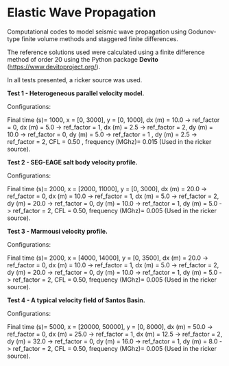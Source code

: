# Elastic Wave Propagation
Computational codes to model seismic wave propagation using Godunov-type finite volume methods and staggered finite differences.

The reference solutions used were calculated using a finite difference method of order 20 using the Python package **Devito** (https://www.devitoproject.org/).

In all tests presented, a ricker source was used.

**Test 1 - Heterogeneous parallel velocity model.**

Configurations:

Final time (s)= 1000, x = [0, 3000], y = [0, 1000], dx (m) = 10.0 -> ref_factor = 0, dx (m) = 5.0 -> ref_factor = 1, dx (m) = 2.5 -> ref_factor = 2, dy (m) = 10.0 -> ref_factor = 0, dy (m) = 5.0 -> ref_factor = 1
, dy (m) = 2.5 -> ref_factor = 2, CFL = 0.50
, frequency (MGhz)= 0.015 (Used in the ricker source).

**Test 2 - SEG-EAGE salt body velocity profile.**

Configurations:

  Final time (s)= 2000, 
  x = [2000, 11000], 
  y = [0, 3000], 
  dx (m) = 20.0 -> ref_factor = 0, 
  dx (m) = 10.0 -> ref_factor = 1, 
  dx (m) = 5.0 -> ref_factor = 2, 
  dy (m) = 20.0 -> ref_factor = 0, 
  dy (m) = 10.0 -> ref_factor = 1, 
  dy (m) = 5.0 -> ref_factor = 2, 
  CFL = 0.50, 
  frequency (MGhz)= 0.005 (Used in the ricker source).

**Test 3 - Marmousi velocity profile.**

Configurations:

  Final time (s)= 2000, 
  x = [4000, 14000], 
  y = [0, 3500], 
  dx (m) = 20.0 -> ref_factor = 0, 
  dx (m) = 10.0 -> ref_factor = 1, 
  dx (m) =  5.0 -> ref_factor = 2, 
  dy (m) = 20.0 -> ref_factor = 0, 
  dy (m) =  10.0 -> ref_factor = 1, 
  dy (m) =  5.0 -> ref_factor = 2, 
  CFL = 0.50, 
  frequency (MGhz)= 0.005 (Used in the ricker source).

**Test 4 - A typical velocity field of Santos Basin.**

Configurations:

  Final time (s)= 5000, 
  x = [20000, 50000], 
  y = [0, 8000], 
  dx (m) = 50.0 -> ref_factor = 0, 
  dx (m) = 25.0 -> ref_factor = 1, 
  dx (m) = 12.5 -> ref_factor = 2, 
  dy (m) = 32.0 -> ref_factor = 0,
  dy (m) = 16.0 -> ref_factor = 1, 
  dy (m) = 8.0 -> ref_factor = 2, 
  CFL = 0.50, 
  frequency (MGhz)= 0.005 (Used in the ricker source).
